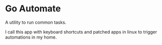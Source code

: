 # Go Automate

A utility to run common tasks.

I call this app with keyboard shortcuts and patched apps in linux to trigger automations in my home.
